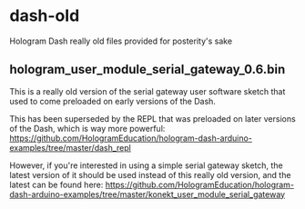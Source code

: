 # dash-old
Hologram Dash really old files provided for posterity's sake

## hologram_user_module_serial_gateway_0.6.bin
This is a really old version of the serial gateway user software sketch that used to come preloaded on early versions of the Dash. 

This has been superseded by the REPL that was preloaded on later versions of the Dash, which is way more powerful: https://github.com/HologramEducation/hologram-dash-arduino-examples/tree/master/dash_repl

However, if you're interested in using a simple serial gateway sketch, the latest version of it should be used instead of this really old version, and the latest can be found here: https://github.com/HologramEducation/hologram-dash-arduino-examples/tree/master/konekt_user_module_serial_gateway

